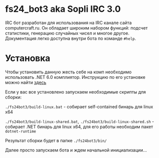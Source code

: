 # fs24_bot3 aka Sopli IRC 3.0

IRC бот разработан для использования на IRC канале сайта computercraft.ru. Он обладает широким набором функций: подсчет статистики, генерацию случайных чисел и многое другое. Документация легко доступна внутри бота по команде ``#help``.

# Установка

Чтобы установить данную жесть себе на комп необходимо использовать .NET 6.0 комплиятор. Инструкцию по его установке можно найти [здесь](https://docs.microsoft.com/en-us/dotnet/core/install/)

Если у вас все установлено запускаем необходимые скрипты для сборки:

``./fs24bot3/build-linux.bat`` - собирает self-contained бинарь для linux x64

``./fs24bot3/build-linux-shared.bat``,  ``./fs24bot3/build-linux-shared.sh`` - собирает .NET бинарь для linux x64, для его работы необходим пакет ``dotnet-runtime``

Результат сборки будет в папке ``./fs24bot3/bin/``

Далее просто запускаем бота и ждем начальной инициализации...